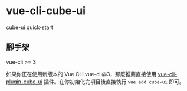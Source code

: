 # vue-cli-cube-ui

[cube-ui](https://didi.github.io/cube-ui/#/zh-CN/docs/quick-start) quick-start

## 腳手架

vue-cli >= 3

如果你正在使用新版本的 Vue CLI vue-cli@3，那麼推薦直接使用 [vue-cli-plugin-cube-ui](https://github.com/cube-ui/vue-cli-plugin-cube-ui) 插件。在你初始化完項目後直接執行 `vue add cube-ui` 即可。
